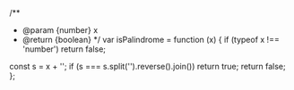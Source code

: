 /**
 * @param {number} x
 * @return {boolean}
 */
var isPalindrome = function (x) {
  if (typeof x !== 'number') return false;

  const s = x + '';
  if (s === s.split('').reverse().join()) return true;
  return false;
};
